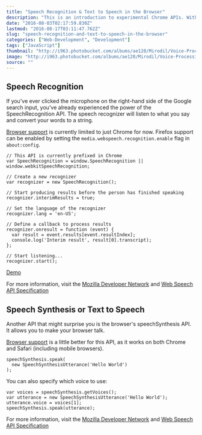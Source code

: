 ```yaml
---
title: "Speech Recognition & Text to Speech in the Browser"
description: "This is an introduction to experimental Chrome APIs. With these tools, you can build your very own iOS Siri, Windows Cortana clone."
date: "2016-08-03T02:17:59.830Z"
lastmod: "2016-08-17T03:11:47.762Z"
slug: "speech-recognition-and-text-to-speech-in-the-browser"
categories: ["Web-Development", "Development"]
tags: ["JavaScript"]
thumbnail: "http://i963.photobucket.com/albums/ae120/Mirodil/Voice-Processing1.jpg"
image: "http://i963.photobucket.com/albums/ae120/Mirodil/Voice-Processing1.jpg"
source: ""
---
```



## Speech Recognition

If you've ever clicked the microphone on the right-hand side of the Google search input, you've already experienced the power of the SpeechRecognition API. The speech recognizer will listen to what you say and convert your words to a string.

[Browser support](http://caniuse.com/#feat=speech-recognition) is currently limited to just Chrome for now. Firefox support can be enabled by setting the `media.webspeech.recognition.enable` flag in `about:config`.

    // This API is currently prefixed in Chrome
    var SpeechRecognition = window.SpeechRecognition || window.webkitSpeechRecognition;

    // Create a new recognizer
    var recognizer = new SpeechRecognition();

    // Start producing results before the person has finished speaking
    recognizer.interimResults = true;

    // Set the language of the recognizer
    recognizer.lang = 'en-US';

    // Define a callback to process results
    recognizer.onresult = function (event) {
      var result = event.results[event.resultIndex];
      console.log('Interim result', result[0].transcript);
    };

    // Start listening...
    recognizer.start();

[Demo](https://www.google.com/intl/en/chrome/demos/speech.html)

For more information, visit the [Mozilla Developer Network](https://developer.mozilla.org/en-US/docs/Web/API/SpeechRecognition) and [Web Speech API Specification](https://dvcs.w3.org/hg/speech-api/raw-file/tip/speechapi.html)

## Speech Synthesis or Text to Speech

Another API that might surprise you is the browser's speechSynthesis API. It allows you to make your browser talk. 

[Browser support](http://caniuse.com/#feat=speech-synthesis) is a little better for this API, as it works on both Chrome and Safari (including mobile browsers).

    speechSynthesis.speak(
      new SpeechSynthesisUtterance('Hello World')
    );

You can also specify which voice to use:

    var voices = speechSynthesis.getVoices();
    var utterance = new SpeechSynthesisUtterance('Hello World');
    utterance.voice = voices[1];
    speechSynthesis.speak(utterance);

For more information, visit the [Mozilla Developer Network](https://developer.mozilla.org/en-US/docs/Web/API/SpeechSynthesis) and [Web Speech API Specification](https://dvcs.w3.org/hg/speech-api/raw-file/tip/speechapi.html)